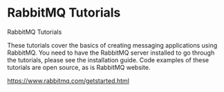 # RabbitMQ Tutorials
RabbitMQ Tutorials

These tutorials cover the basics of creating messaging applications using RabbitMQ. 
You need to have the RabbitMQ server installed to go through the tutorials, please see the installation guide. 
Code examples of these tutorials are open source, as is RabbitMQ website.

https://www.rabbitmq.com/getstarted.html

